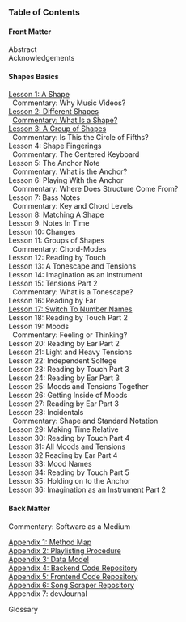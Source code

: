 ### Table of Contents

#### Front Matter
Abstract  
Acknowledgements  

#### Shapes Basics
[Lesson 1: A Shape](/lessons/01-a-shape.md)  
&nbsp;&nbsp;Commentary: Why Music Videos?  
[Lesson 2: Different Shapes](/lessons/02-different-shapes.md)  
&nbsp;&nbsp;[Commentary: What Is a Shape?](/writing/02-what-is-a-shape.md)  
[Lesson 3: A Group of Shapes](/lessons/03-a-group.md)  
&nbsp;&nbsp;Commentary: Is This the Circle of Fifths?  
Lesson 4: Shape Fingerings  
&nbsp;&nbsp;Commentary: The Centered Keyboard  
Lesson 5: The Anchor Note  
&nbsp;&nbsp;Commentary: What is the Anchor?  
Lesson 6: Playing With the Anchor  
&nbsp;&nbsp;Commentary: Where Does Structure Come From?  
Lesson 7: Bass Notes  
&nbsp;&nbsp;Commentary: Key and Chord Levels  
Lesson 8: Matching A Shape  
Lesson 9: Notes In Time  
Lesson 10: Changes  
Lesson 11: Groups of Shapes  
&nbsp;&nbsp;Commentary: Chord-Modes  
Lesson 12: Reading by Touch  
Lesson 13: A Tonescape and Tensions  
Lesson 14: Imagination as an Instrument  
Lesson 15: Tensions Part 2  
&nbsp;&nbsp;Commentary: What is a Tonescape?  
Lesson 16: Reading by Ear  
[Lesson 17: Switch To Number Names](/lessons/17-switch-to-number-names.md)  
Lesson 18: Reading by Touch Part 2  
Lesson 19: Moods  
&nbsp;&nbsp;Commentary: Feeling or Thinking?  
Lesson 20: Reading by Ear Part 2  
Lesson 21: Light and Heavy Tensions  
Lesson 22: Independent Solfege  
Lesson 23: Reading by Touch Part 3  
Lesson 24: Reading by Ear Part 3  
Lesson 25: Moods and Tensions Together  
Lesson 26: Getting Inside of Moods  
Lesson 27: Reading by Ear Part 3  
Lesson 28: Incidentals  
&nbsp;&nbsp;Commentary: Shape and Standard Notation  
Lesson 29: Making Time Relative  
Lesson 30: Reading by Touch Part 4  
Lesson 31: All Moods and Tensions  
Lesson 32 Reading by Ear Part 4  
Lesson 33: Mood Names  
Lesson 34: Reading by Touch Part 5  
Lesson 35: Holding on to the Anchor  
Lesson 36: Imagination as an Instrument Part 2  

#### Back Matter
Commentary: Software as a Medium  

[Appendix 1: Method Map](./)  
[Appendix 2: Playlisting Procedure](https://github.com/shapesmusic/shapes-backend/blob/main/db/playlisting_procedure.md)  
[Appendix 3: Data Model](https://github.com/shapesmusic/shapes-backend/blob/main/db/data-model.md)  
[Appendix 4: Backend Code Repository](https://github.com/shapesmusic/shapes-backend)  
[Appendix 5: Frontend Code Repository](https://github.com/shapesmusic/shapes-client)  
[Appendix 6: Song Scraper Repository](https://github.com/shapesmusic/song-scraper)  
Appendix 7: devJournal  

Glossary  
